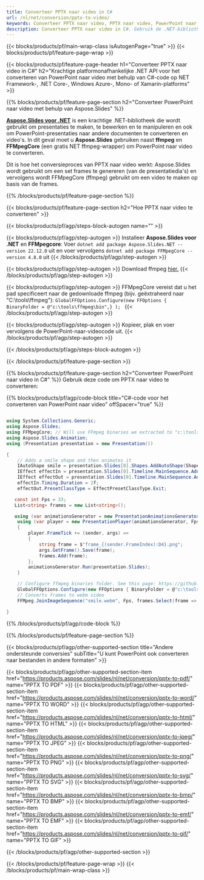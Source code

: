 ```yaml
---
title: Converteer PPTX naar video in C#
url: /nl/net/conversion/pptx-to-video/
keywords: Converteer PPTX naar video, PPTX naar video, PowerPoint naar video, PPTX naar MP4, C# API, .NET Library
description: Converteer PPTX naar video in C#. Gebruik de .NET-bibliotheek-API om PowerPoint naar video te converteren
---
```


{{< blocks/products/pf/main-wrap-class isAutogenPage="true" >}}
{{< blocks/products/pf/feature-page-wrap >}}

{{< blocks/products/pf/feature-page-header h1="Converteer PPTX naar video in C#" h2="Krachtige platformonafhankelijke .NET API voor het converteren van PowerPoint naar video met behulp van C#-code op NET Framework-, .NET Core-, Windows Azure-, Mono- of Xamarin-platforms" >}}

{{% blocks/products/pf/feature-page-section h2="Converteer PowerPoint naar video met behulp van Aspose.Slides" %}}

[**Aspose.Slides voor .NET**](https://products.aspose.com/slides/nl/net/) is een krachtige .NET-bibliotheek die wordt gebruikt om presentaties te maken, te bewerken en te manipuleren en ook om PowerPoint-presentaties naar andere documenten te converteren en video's. In dit geval moet u **Aspose.Slides** gebruiken naast **ffmpeg** en **FFMpegCore** (een gratis NET ffmpeg-wrapper) om PowerPoint naar video te converteren.

Dit is hoe het conversieproces van PPTX naar video werkt: Aspose.Slides wordt gebruikt om een ​​set frames te genereren (van de presentatiedia's) en vervolgens wordt FFMpegCore (ffmpeg) gebruikt om een ​​video te maken op basis van de frames.

{{% /blocks/products/pf/feature-page-section %}}

{{< blocks/products/pf/feature-page-section  h2="Hoe PPTX naar video te converteren" >}}

{{< blocks/products/pf/agp/steps-block-autogen name="" >}}

{{< blocks/products/pf/agp/step-autogen >}}
Installeer **Aspose.Slides voor .NET** en **FFMpegcore**: Voer `dotnet add package Aspose.Slides.NET --version 22.12.0` uit en voer vervolgens `dotnet add package FFMpegCore --version 4.8.0` uit
{{< /blocks/products/pf/agp/step-autogen >}}

{{< blocks/products/pf/agp/step-autogen >}}
Download ffmpeg [hier.](https://ffmpeg.org/download.html)
{{< /blocks/products/pf/agp/step-autogen >}}

{{< blocks/products/pf/agp/step-autogen >}}
FFMpegCore vereist dat u het pad specificeert naar de gedownloade ffmpeg (bijv. geëxtraheerd naar "C:\tools\ffmpeg"): `GlobalFFOptions.Configure(new FFOptions { BinaryFolder = @"c:\tools\ffmpeg\bin",} ); `
{{< /blocks/products/pf/agp/step-autogen >}}

{{< blocks/products/pf/agp/step-autogen >}}
Kopieer, plak en voer vervolgens de PowerPoint-naar-videocode uit.
{{< /blocks/products/pf/agp/step-autogen >}}

{{< /blocks/products/pf/agp/steps-block-autogen >}}

{{< /blocks/products/pf/feature-page-section >}}

{{% blocks/products/pf/feature-page-section  h2="Converteer PowerPoint naar video in C#" %}}
Gebruik deze code om PPTX naar video te converteren:

{{% blocks/products/pf/agp/code-block title="C#-code voor het converteren van PowerPoint naar video" offSpacer="true" %}}
```cs

using System.Collections.Generic;
using Aspose.Slides;
using FFMpegCore; // Will use FFmpeg binaries we extracted to "c:\tools\ffmpeg" before
using Aspose.Slides.Animation;
using (Presentation presentation = new Presentation())

{
    // Adds a smile shape and then animates it
    IAutoShape smile = presentation.Slides[0].Shapes.AddAutoShape(ShapeType.SmileyFace, 110, 20, 500, 500);
    IEffect effectIn = presentation.Slides[0].Timeline.MainSequence.AddEffect(smile, EffectType.Fly, EffectSubtype.TopLeft, EffectTriggerType.AfterPrevious);
    IEffect effectOut = presentation.Slides[0].Timeline.MainSequence.AddEffect(smile, EffectType.Fly, EffectSubtype.BottomRight, EffectTriggerType.AfterPrevious);
    effectIn.Timing.Duration = 2f;
    effectOut.PresetClassType = EffectPresetClassType.Exit;

   const int Fps = 33;
   List<string> frames = new List<string>();

   using (var animationsGenerator = new PresentationAnimationsGenerator(presentation))
    using (var player = new PresentationPlayer(animationsGenerator, Fps))
    {
        player.FrameTick += (sender, args) =>
        {
            string frame = $"frame_{(sender.FrameIndex):D4}.png";
            args.GetFrame().Save(frame);
            frames.Add(frame);
        };
        animationsGenerator.Run(presentation.Slides);
    }

    // Configure ffmpeg binaries folder. See this page: https://github.com/rosenbjerg/FFMpegCore#installation
    GlobalFFOptions.Configure(new FFOptions { BinaryFolder = @"c:\tools\ffmpeg\bin", });
    // Converts frames to webm video
    FFMpeg.JoinImageSequence("smile.webm", Fps, frames.Select(frame => ImageInfo.FromPath(frame)).ToArray());

}
```
{{% /blocks/products/pf/agp/code-block %}}

{{% /blocks/products/pf/feature-page-section %}}

{{< blocks/products/pf/agp/other-supported-section title="Andere ondersteunde conversies" subTitle="U kunt PowerPoint ook converteren naar bestanden in andere formaten" >}}

{{< blocks/products/pf/agp/other-supported-section-item href="https://products.aspose.com/slides/nl/net/conversion/pptx-to-pdf/" name="PPTX TO PDF" >}}
{{< blocks/products/pf/agp/other-supported-section-item href="https://products.aspose.com/slides/nl/net/conversion/pptx-to-word/" name="PPTX TO WORD" >}}
{{< blocks/products/pf/agp/other-supported-section-item href="https://products.aspose.com/slides/nl/net/conversion/pptx-to-html/" name="PPTX TO HTML" >}}
{{< blocks/products/pf/agp/other-supported-section-item href="https://products.aspose.com/slides/nl/net/conversion/pptx-to-jpeg/" name="PPTX TO JPEG" >}}
{{< blocks/products/pf/agp/other-supported-section-item href="https://products.aspose.com/slides/nl/net/conversion/pptx-to-png/" name="PPTX TO PNG" >}}
{{< blocks/products/pf/agp/other-supported-section-item href="https://products.aspose.com/slides/nl/net/conversion/pptx-to-svg/" name="PPTX TO SVG" >}}
{{< blocks/products/pf/agp/other-supported-section-item href="https://products.aspose.com/slides/nl/net/conversion/pptx-to-bmp/" name="PPTX TO BMP" >}}
{{< blocks/products/pf/agp/other-supported-section-item href="https://products.aspose.com/slides/nl/net/conversion/pptx-to-emf/" name="PPTX TO EMF" >}}
{{< blocks/products/pf/agp/other-supported-section-item href="https://products.aspose.com/slides/nl/net/conversion/pptx-to-gif/" name="PPTX TO GIF" >}}

{{< /blocks/products/pf/agp/other-supported-section >}}

{{< /blocks/products/pf/feature-page-wrap >}}
{{< /blocks/products/pf/main-wrap-class >}}